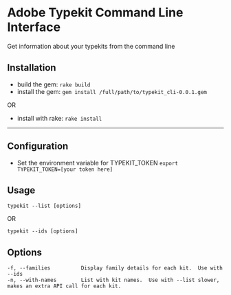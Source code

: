 # Adobe Typekit Command Line Interface

Get information about your typekits from the command line

## Installation

* build the gem:
```rake build```
* install the gem:
```gem install /full/path/to/typekit_cli-0.0.1.gem```

OR

* install with rake:
```rake install```

---

## Configuration
* Set the environment variable for TYPEKIT_TOKEN
```export TYPEKIT_TOKEN=[your token here]```

## Usage


```typekit --list [options]```

OR

```typekit --ids [options]```

## Options
    -f, --families          Display family details for each kit.  Use with --ids
    -n, --with-names        List with kit names.  Use with --list slower, makes an extra API call for each kit.
